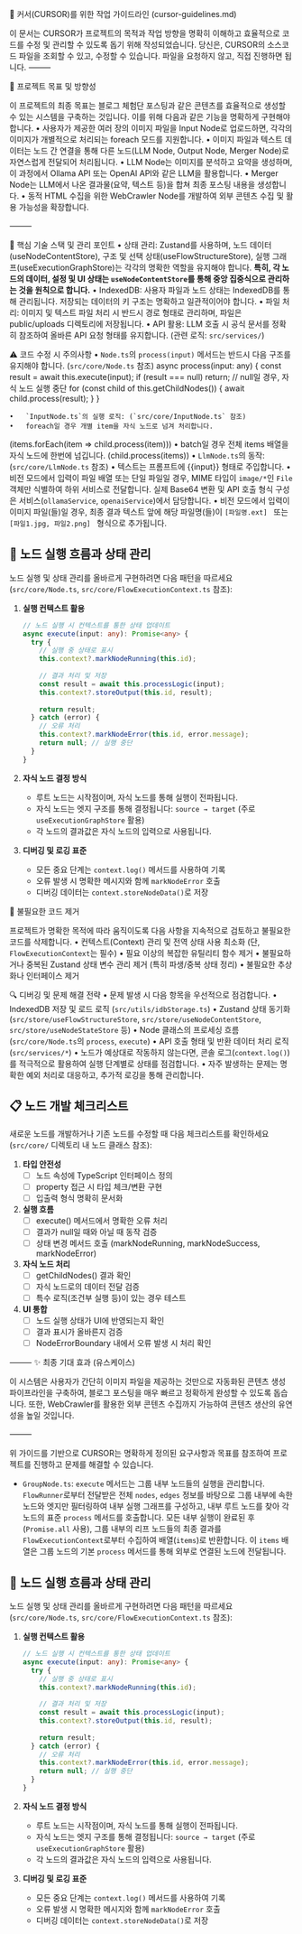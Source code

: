 📘 커서(CURSOR)를 위한 작업 가이드라인 (cursor-guidelines.md)

이 문서는 CURSOR가 프로젝트의 목적과 작업 방향을 명확히 이해하고 효율적으로 코드를 수정 및 관리할 수 있도록 돕기 위해 작성되었습니다.
당신은, CURSOR의 소스코드 파일을 조회할 수 있고, 수정할 수 있습니다. 파일을 요청하지 않고, 직접 진행하면 됩니다.
⸻

🧭 프로젝트 목표 및 방향성

이 프로젝트의 최종 목표는 블로그 체험단 포스팅과 같은 콘텐츠를 효율적으로 생성할 수 있는 시스템을 구축하는 것입니다. 이를 위해 다음과 같은 기능을 명확하게 구현해야 합니다.
	•	사용자가 제공한 여러 장의 이미지 파일을 Input Node로 업로드하면, 각각의 이미지가 개별적으로 처리되는 foreach 모드를 지원합니다.
	•	이미지 파일과 텍스트 데이터는 노드 간 연결을 통해 다른 노드(LLM Node, Output Node, Merger Node)로 자연스럽게 전달되어 처리됩니다.
	•	LLM Node는 이미지를 분석하고 요약을 생성하며, 이 과정에서 Ollama API 또는 OpenAI API와 같은 LLM을 활용합니다.
	•	Merger Node는 LLM에서 나온 결과물(요약, 텍스트 등)을 합쳐 최종 포스팅 내용을 생성합니다.
	•	동적 HTML 수집을 위한 WebCrawler Node를 개발하여 외부 콘텐츠 수집 및 활용 가능성을 확장합니다.

⸻

📌 핵심 기술 스택 및 관리 포인트
	•	상태 관리: Zustand를 사용하며, 노드 데이터(useNodeContentStore), 구조 및 선택 상태(useFlowStructureStore), 실행 그래프(useExecutionGraphStore)는 각각의 명확한 역할을 유지해야 합니다. **특히, 각 노드의 데이터, 설정 및 UI 상태는 `useNodeContentStore`를 통해 중앙 집중식으로 관리하는 것을 원칙으로 합니다.**
	•	IndexedDB: 사용자 파일과 노드 상태는 IndexedDB를 통해 관리됩니다. 저장되는 데이터의 키 구조는 명확하고 일관적이어야 합니다.
	•	파일 처리: 이미지 및 텍스트 파일 처리 시 반드시 경로 형태로 관리하며, 파일은 public/uploads 디렉토리에 저장됩니다.
	•	API 활용: LLM 호출 시 공식 문서를 정확히 참조하여 올바른 API 요청 형태를 유지합니다. (관련 로직: `src/services/`)

⚠️ 코드 수정 시 주의사항
	•	`Node.ts`의 `process(input)` 메서드는 반드시 다음 구조를 유지해야 합니다. (`src/core/Node.ts` 참조)
async process(input: any) {
  const result = await this.execute(input);
  if (result === null) return; // null일 경우, 자식 노드 실행 중단
  for (const child of this.getChildNodes()) {
    await child.process(result);
  }
}

	•	`InputNode.ts`의 실행 로직: (`src/core/InputNode.ts` 참조)
	•	foreach일 경우 개별 item을 자식 노드로 넘겨 처리합니다.
(items.forEach(item => child.process(item)))
	•	batch일 경우 전체 items 배열을 자식 노드에 한번에 넘깁니다.
(child.process(items))
	•	`LlmNode.ts`의 동작: (`src/core/LlmNode.ts` 참조)
	•	텍스트는 프롬프트에 {{input}} 형태로 주입합니다.
	•	비전 모드에서 입력이 파일 배열 또는 단일 파일일 경우, MIME 타입이 `image/*`인 `File` 객체만 식별하여 하위 서비스로 전달합니다. 실제 Base64 변환 및 API 호출 형식 구성은 서비스(`ollamaService`, `openaiService`)에서 담당합니다.
	•	비전 모드에서 입력이 이미지 파일(들)일 경우, 최종 결과 텍스트 앞에 해당 파일명(들)이 `[파일명.ext] ` 또는 `[파일1.jpg, 파일2.png] ` 형식으로 추가됩니다.

## 🔄 노드 실행 흐름과 상태 관리

노드 실행 및 상태 관리를 올바르게 구현하려면 다음 패턴을 따르세요 (`src/core/Node.ts`, `src/core/FlowExecutionContext.ts` 참조):

1. **실행 컨텍스트 활용**
   ```typescript
   // 노드 실행 시 컨텍스트를 통한 상태 업데이트
   async execute(input: any): Promise<any> {
     try {
       // 실행 중 상태로 표시
       this.context?.markNodeRunning(this.id);
       
       // 결과 처리 및 저장
       const result = await this.processLogic(input);
       this.context?.storeOutput(this.id, result);
       
       return result;
     } catch (error) {
       // 오류 처리
       this.context?.markNodeError(this.id, error.message);
       return null; // 실행 중단
     }
   }
   ```

2. **자식 노드 결정 방식**
   - 루트 노드는 시작점이며, 자식 노드를 통해 실행이 전파됩니다.
   - 자식 노드는 엣지 구조를 통해 결정됩니다: `source → target` (주로 `useExecutionGraphStore` 활용)
   - 각 노드의 결과값은 자식 노드의 입력으로 사용됩니다.

3. **디버깅 및 로깅 표준**
   - 모든 중요 단계는 `context.log()` 메서드를 사용하여 기록
   - 오류 발생 시 명확한 메시지와 함께 `markNodeError` 호출
   - 디버깅 데이터는 `context.storeNodeData()`로 저장

🚫 불필요한 코드 제거

프로젝트가 명확한 목적에 따라 움직이도록 다음 사항을 지속적으로 검토하고 불필요한 코드를 삭제합니다.
	•	컨텍스트(Context) 관리 및 전역 상태 사용 최소화 (단, `FlowExecutionContext`는 필수)
	•	필요 이상의 복잡한 유틸리티 함수 제거
	•	불필요하거나 중복된 Zustand 상태 변수 관리 제거 (특히 파생/중복 상태 정리)
	•	불필요한 추상화나 인터페이스 제거

🔍 디버깅 및 문제 해결 전략
	•	문제 발생 시 다음 항목을 우선적으로 점검합니다.
	•	IndexedDB 저장 및 로드 로직 (`src/utils/idbStorage.ts`)
	•	Zustand 상태 동기화 (`src/store/useFlowStructureStore`, `src/store/useNodeContentStore`, `src/store/useNodeStateStore` 등)
	•	Node 클래스의 프로세싱 흐름 (`src/core/Node.ts`의 `process`, `execute`)
	•	API 호출 형태 및 반환 데이터 처리 로직 (`src/services/*`)
	•	노드가 예상대로 작동하지 않는다면, 콘솔 로그(`context.log()`)를 적극적으로 활용하여 실행 단계별로 상태를 점검합니다.
	•	자주 발생하는 문제는 명확한 예외 처리로 대응하고, 추가적 로깅을 통해 관리합니다.

## 📋 노드 개발 체크리스트

새로운 노드를 개발하거나 기존 노드를 수정할 때 다음 체크리스트를 확인하세요 (`src/core/` 디렉토리 내 노드 클래스 참조):

1. **타입 안전성**
   - [ ] 노드 속성에 TypeScript 인터페이스 정의
   - [ ] property 접근 시 타입 체크/변환 구현
   - [ ] 입출력 형식 명확히 문서화

2. **실행 흐름**
   - [ ] execute() 메서드에서 명확한 오류 처리
   - [ ] 결과가 null일 때와 아닐 때 동작 검증
   - [ ] 상태 변경 메서드 호출 (markNodeRunning, markNodeSuccess, markNodeError)

3. **자식 노드 처리**
   - [ ] getChildNodes() 결과 확인
   - [ ] 자식 노드로의 데이터 전달 검증
   - [ ] 특수 로직(조건부 실행 등)이 있는 경우 테스트

4. **UI 통합**
   - [ ] 노드 실행 상태가 UI에 반영되는지 확인
   - [ ] 결과 표시가 올바른지 검증
   - [ ] NodeErrorBoundary 내에서 오류 발생 시 처리 확인

⸻
✨ 최종 기대 효과 (유스케이스)

이 시스템은 사용자가 간단히 이미지 파일을 제공하는 것만으로 자동화된 콘텐츠 생성 파이프라인을 구축하여, 블로그 포스팅을 매우 빠르고 정확하게 완성할 수 있도록 돕습니다. 또한, WebCrawler를 활용한 외부 콘텐츠 수집까지 가능하여 콘텐츠 생산의 유연성을 높일 것입니다.

⸻

위 가이드를 기반으로 CURSOR는 명확하게 정의된 요구사항과 목표를 참조하여 프로젝트를 진행하고 문제를 해결할 수 있습니다.

*   `GroupNode.ts`: `execute` 메서드는 그룹 내부 노드들의 실행을 관리합니다. `FlowRunner`로부터 전달받은 전체 `nodes`, `edges` 정보를 바탕으로 그룹 내부에 속한 노드와 엣지만 필터링하여 내부 실행 그래프를 구성하고, 내부 루트 노드를 찾아 각 노드의 표준 `process` 메서드를 호출합니다. 모든 내부 실행이 완료된 후(`Promise.all` 사용), 그룹 내부의 리프 노드들의 최종 결과를 `FlowExecutionContext`로부터 수집하여 배열(`items`)로 반환합니다. 이 `items` 배열은 그룹 노드의 기본 `process` 메서드를 통해 외부로 연결된 노드에 전달됩니다.

## 🔄 노드 실행 흐름과 상태 관리

노드 실행 및 상태 관리를 올바르게 구현하려면 다음 패턴을 따르세요 (`src/core/Node.ts`, `src/core/FlowExecutionContext.ts` 참조):

1. **실행 컨텍스트 활용**
   ```typescript
   // 노드 실행 시 컨텍스트를 통한 상태 업데이트
   async execute(input: any): Promise<any> {
     try {
       // 실행 중 상태로 표시
       this.context?.markNodeRunning(this.id);
       
       // 결과 처리 및 저장
       const result = await this.processLogic(input);
       this.context?.storeOutput(this.id, result);
       
       return result;
     } catch (error) {
       // 오류 처리
       this.context?.markNodeError(this.id, error.message);
       return null; // 실행 중단
     }
   }
   ```

2. **자식 노드 결정 방식**
   - 루트 노드는 시작점이며, 자식 노드를 통해 실행이 전파됩니다.
   - 자식 노드는 엣지 구조를 통해 결정됩니다: `source → target` (주로 `useExecutionGraphStore` 활용)
   - 각 노드의 결과값은 자식 노드의 입력으로 사용됩니다.

3. **디버깅 및 로깅 표준**
   - 모든 중요 단계는 `context.log()` 메서드를 사용하여 기록
   - 오류 발생 시 명확한 메시지와 함께 `markNodeError` 호출
   - 디버깅 데이터는 `context.storeNodeData()`로 저장